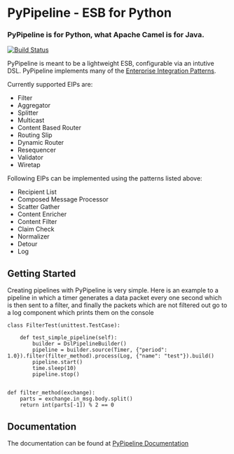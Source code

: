 # PyPipeline - ESB for Python

### PyPipeline is for Python, what Apache Camel is for Java.

[![Build Status](https://travis-ci.org/vaibhav-sinha/pypipeline.svg?branch=master)](https://travis-ci.org/vaibhav-sinha/pypipeline)

PyPipeline is meant to be a lightweight ESB, configurable via an intutive DSL. PyPipeline implements many of the [Enterprise Integration Patterns](http://www.eaipatterns.com/toc.html).

Currently supported EIPs are:

* Filter
* Aggregator
* Splitter
* Multicast
* Content Based Router
* Routing Slip
* Dynamic Router
* Resequencer
* Validator
* Wiretap

Following EIPs can be implemented using the patterns listed above:

* Recipient List
* Composed Message Processor
* Scatter Gather
* Content Enricher
* Content Filter
* Claim Check
* Normalizer
* Detour
* Log


## Getting Started

Creating pipelines with PyPipeline is very simple. Here is an example to a pipeline in which a timer generates a data packet every one second which is then sent to a filter, and finally the packets which are not filtered out go to a log component which prints them on the console

    class FilterTest(unittest.TestCase):

        def test_simple_pipeline(self):
            builder = DslPipelineBuilder()
            pipeline = builder.source(Timer, {"period": 1.0}).filter(filter_method).process(Log, {"name": "test"}).build()
            pipeline.start()
            time.sleep(10)
            pipeline.stop()


    def filter_method(exchange):
        parts = exchange.in_msg.body.split()
        return int(parts[-1]) % 2 == 0


## Documentation

The documentation can be found at [PyPipeline Documentation](http://pypipeline-esb.readthedocs.org/en/latest/)

